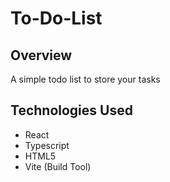 # To-Do-List

## Overview
A simple todo list to store your tasks

## Technologies Used
* React
* Typescript
* HTML5
* Vite (Build Tool)

